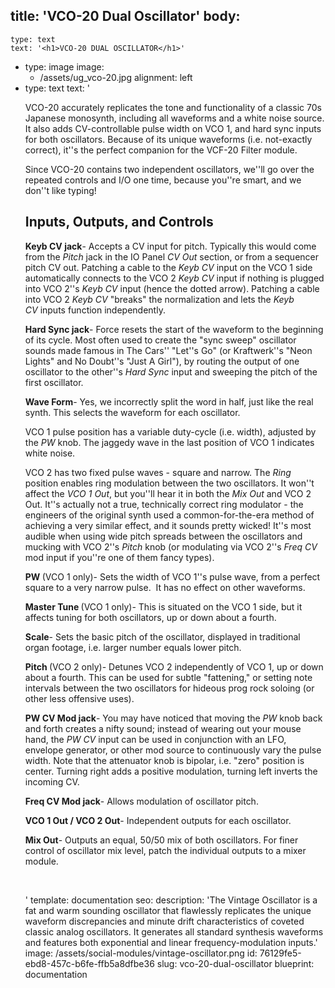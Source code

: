 title: 'VCO-20 Dual Oscillator'
body:
  -
    type: text
    text: '<h1>VCO-20 DUAL OSCILLATOR</h1>'
  -
    type: image
    image:
      - /assets/ug_vco-20.jpg
    alignment: left
  -
    type: text
    text: '<p>VCO-20 accurately replicates the tone and functionality of a classic 70s Japanese monosynth, including all waveforms and a white noise source. It also adds CV-controllable pulse width on VCO 1, and hard sync inputs for both oscillators. Because of its unique waveforms (i.e. not-exactly correct), it''s the perfect companion for the VCF-20 Filter module.&nbsp;</p><p>Since VCO-20 contains two independent oscillators, we''ll go over the repeated controls and I/O one time, because you''re smart, and we don''t like typing!&nbsp;</p><h2>Inputs, Outputs, and Controls</h2><p><strong>Keyb CV jack</strong>- Accepts a CV input for pitch. Typically this would come from the <em>Pitch</em> jack in the IO Panel <em>CV Out</em> section, or from a sequencer pitch CV out. Patching a cable to the <em>Keyb CV</em> input on the VCO 1 side automatically connects to the VCO 2&nbsp;<em>Keyb CV&nbsp;</em>input if nothing is plugged into VCO 2''s&nbsp;<em>Keyb CV&nbsp;</em>input (hence the dotted arrow). Patching a cable into VCO 2&nbsp;<em>Keyb CV</em>&nbsp;"breaks" the normalization and lets the&nbsp;<em>Keyb CV&nbsp;</em>inputs function independently.&nbsp;</p><p><strong>Hard Sync jack</strong>- Force resets the start of the waveform to the beginning of its cycle. Most often used to create the "sync sweep" oscillator sounds made famous in The Cars'' "Let''s Go" (or Kraftwerk''s "Neon Lights" and No Doubt''s "Just A Girl"), by routing the output of one oscillator to the other''s&nbsp;<em>Hard Sync</em>&nbsp;input and sweeping the pitch of the first oscillator.</p><p><strong>Wave Form</strong>- Yes, we incorrectly split the word in half, just like the real synth. This selects the waveform for each oscillator.&nbsp;</p><p>VCO 1 pulse position has a variable duty-cycle (i.e. width), adjusted by the <em>PW</em> knob. The jaggedy wave in the last position of VCO 1 indicates white noise.</p><p>VCO 2 has two fixed pulse waves - square and narrow. The <em>Ring </em>position enables ring modulation between the two oscillators. It won''t affect the <em>VCO 1 Out</em>, but you''ll hear it in both the <em>Mix Out </em>and VCO 2 Out. It''s actually not a true, technically correct ring modulator - the engineers of the original synth used a common-for-the-era method of achieving a very similar effect, and it sounds pretty wicked! It''s most audible when using wide pitch spreads between the oscillators and mucking with VCO 2''s <em>Pitch </em>knob (or modulating via VCO 2''s <em>Freq CV </em>mod input if you''re one of them fancy types).<br></p><p><strong>PW </strong>(VCO 1 only)- Sets the width of VCO 1''s pulse wave, from a perfect square to a very narrow pulse.&nbsp; It has no effect on other waveforms.<br></p><p><strong>Master Tune&nbsp;</strong>(VCO 1 only)- This is situated on the VCO 1 side, but it affects tuning for both oscillators, up or down about a fourth.&nbsp;</p><p><strong>Scale</strong>- Sets the basic pitch of the oscillator, displayed in traditional organ footage, i.e. larger number equals lower pitch.&nbsp;</p><p><strong>Pitch&nbsp;</strong>(VCO 2 only)- Detunes VCO 2 independently of VCO 1, up or down about a fourth. This can be used for subtle "fattening," or setting note intervals between the two oscillators for hideous prog rock soloing (or other less offensive uses).</p><p><strong>PW CV Mod jack</strong>- You may have noticed that moving the&nbsp;<em>PW</em>&nbsp;knob back and forth creates a nifty sound; instead of wearing out your mouse hand, the&nbsp;<em>PW CV</em>&nbsp;input can be used in conjunction with an LFO, envelope generator, or other mod source to continuously vary the pulse width. Note that the attenuator knob is bipolar, i.e. "zero" position is center. Turning right adds a positive modulation, turning left inverts the incoming CV.&nbsp;</p><p><strong>Freq CV Mod jack</strong>- Allows modulation of oscillator pitch.&nbsp;</p><p><strong>VCO 1 Out / VCO 2 Out</strong>- Independent outputs for each oscillator.&nbsp;</p><p><strong>Mix Out</strong>- Outputs an equal, 50/50 mix of both oscillators. For finer control of oscillator mix level, patch the individual outputs to a mixer module.&nbsp;<br></p><p><br></p>'
template: documentation
seo:
  description: 'The Vintage Oscillator is a fat and warm sounding oscillator that flawlessly replicates the unique waveform discrepancies and minute drift characteristics of coveted classic analog oscillators. It generates all standard synthesis waveforms and features both exponential and linear frequency-modulation inputs.'
  image: /assets/social-modules/vintage-oscillator.png
id: 76129fe5-ebd8-457c-b6fe-ffb5a8dfbe36
slug: vco-20-dual-oscillator
blueprint: documentation
